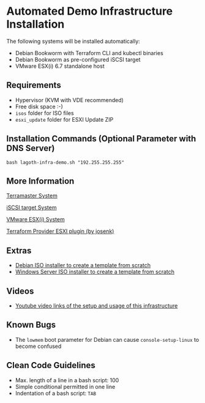# Automated Demo Infrastructure Installation

The following systems will be installed automatically:

  * Debian Bookworm with Terraform CLI and kubectl binaries
  * Debian Bookworm as pre-configured iSCSI target
  * VMware ESX(i) 6.7 standalone host

## Requirements

  * Hypervisor (KVM with VDE recommended)
  * Free disk space :-)
  * `isos` folder for ISO files
  * `esxi_update` folder for ESXI Update ZIP

## Installation Commands (Optional Parameter with DNS Server)

    bash lagoth-infra-demo.sh "192.255.255.255"

## More Information

[Terramaster System](terraform_cli_vm/README.md)

[iSCSI target System](iscsi_target/README.md)

[VMware ESX(i) System](esxi_host/README.md)

[Terraform Provider ESXI plugin (by josenk)](https://github.com/josenk/terraform-provider-esxi)

## Extras

  * [Debian ISO installer to create a template from scratch](borglin_template/generiso.sh)
  * [Windows Server ISO installer to create a template from scratch](borgwin_template/README.md)

## Videos

  * [Youtube video links of the setup and usage of this infrastructure](install_demo.md)

## Known Bugs

  * The `lowmem` boot parameter for Debian can cause `console-setup-linux` to become confused

## Clean Code Guidelines

  * Max. length of a line in a bash script: 100
  * Simple conditional permitted in one line
  * Indentation of a bash script: `TAB`
